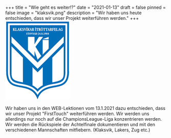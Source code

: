 +++
title = "Wie geht es weiter!?"
date = "2021-01-13"
draft = false
pinned = false
image = "klaksvik.png"
description = "Wir haben uns heute entschieden, dass wir unser Projekt weiterführen werden."
+++
![](klaksvik.png)

Wir haben uns in den WEB-Lektionen vom 13.1.2021 dazu entschieden, dass wir unser Projekt "FirstTouch" weiterführen werden. Wir werden uns allerdings nur noch auf die ChampionsLeague-Liga konzentrieren werden. Wir werden die Rückspiele der Achtelfinale dokumentieren und mit den verschiedenen Mannschaften mitfiebern. (Klaksvik, Lakers, Zug etc.)
